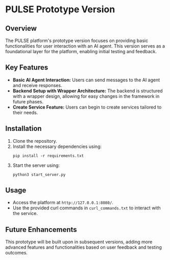 # PULSE Prototype Version

## Overview
The PULSE platform's prototype version focuses on providing basic functionalities for user interaction with an AI agent. This version serves as a foundational layer for the platform, enabling initial testing and feedback.

## Key Features
- **Basic AI Agent Interaction:** Users can send messages to the AI agent and receive responses.
- **Backend Setup with Wrapper Architecture:** The backend is structured with a wrapper design, allowing for easy changes in the framework in future phases.
- **Create Service Feature:** Users can begin to create services tailored to their needs.

## Installation
1. Clone the repository.
2. Install the necessary dependencies using:
   ```
   pip install -r requirements.txt
   ```
3. Start the server using:
   ```
   python3 start_server.py
   ```

## Usage
- Access the platform at `http://127.0.0.1:8080/`.
- Use the provided curl commands in `curl_commands.txt` to interact with the service.

## Future Enhancements
This prototype will be built upon in subsequent versions, adding more advanced features and functionalities based on user feedback and testing outcomes.
